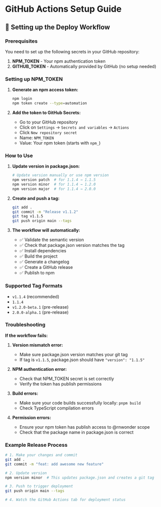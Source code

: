 # GitHub Actions Setup Guide

## 🔧 Setting up the Deploy Workflow

### Prerequisites

You need to set up the following secrets in your GitHub repository:

1. **NPM_TOKEN** - Your npm authentication token
2. **GITHUB_TOKEN** - Automatically provided by GitHub (no setup needed)

### Setting up NPM_TOKEN

1. **Generate an npm access token:**
   ```bash
   npm login
   npm token create --type=automation
   ```
   
2. **Add the token to GitHub Secrets:**
   - Go to your GitHub repository
   - Click on `Settings` → `Secrets and variables` → `Actions`
   - Click `New repository secret`
   - Name: `NPM_TOKEN`
   - Value: Your npm token (starts with `npm_`)

### How to Use

1. **Update version in package.json:**
   ```bash
   # Update version manually or use npm version
   npm version patch  # for 1.1.4 → 1.1.5
   npm version minor  # for 1.1.4 → 1.2.0
   npm version major  # for 1.1.4 → 2.0.0
   ```

2. **Create and push a tag:**
   ```bash
   git add .
   git commit -m "Release v1.1.2"
   git tag v1.1.5
   git push origin main --tags
   ```

3. **The workflow will automatically:**
   - ✅ Validate the semantic version
   - ✅ Check that package.json version matches the tag
   - ✅ Install dependencies
   - ✅ Build the project
   - ✅ Generate a changelog
   - ✅ Create a GitHub release
   - ✅ Publish to npm

### Supported Tag Formats

- `v1.1.4` (recommended)
- `1.1.4`
- `v1.2.0-beta.1` (pre-release)
- `2.0.0-alpha.1` (pre-release)

### Troubleshooting

**If the workflow fails:**

1. **Version mismatch error:**
   - Make sure package.json version matches your git tag
   - If tag is `v1.1.5`, package.json should have `"version": "1.1.5"`

2. **NPM authentication error:**
   - Check that NPM_TOKEN secret is set correctly
   - Verify the token has publish permissions

3. **Build errors:**
   - Make sure your code builds successfully locally: `pnpm build`
   - Check TypeScript compilation errors

4. **Permission errors:**
   - Ensure your npm token has publish access to @rnwonder scope
   - Check that the package name in package.json is correct

### Example Release Process

```bash
# 1. Make your changes and commit
git add .
git commit -m "feat: add awesome new feature"

# 2. Update version
npm version minor  # This updates package.json and creates a git tag

# 3. Push to trigger deployment
git push origin main --tags

# 4. Watch the GitHub Actions tab for deployment status
```
